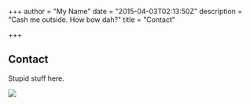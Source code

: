 +++
author = "My Name"
date = "2015-04-03T02:13:50Z"
description = "Cash me outside. How bow dah?"
title = "Contact"

+++
## Contact

Stupid stuff here.

![](/uploads/2017/06/04/anderson.gif)

